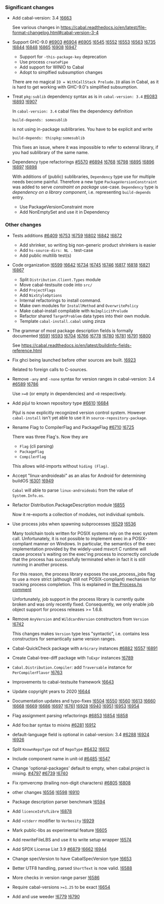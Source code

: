 ### Significant changes

- Add cabal-version: 3.4 [!6663](https://github.com/haskell/cabal/pull/6663)
  
  See various changes in https://cabal.readthedocs.io/en/latest/file-format-changelog.html#cabal-version-3-4
  
- Support GHC-9.0 [#6903](https://github.com/haskell/cabal/issues/6903) [#6904](https://github.com/haskell/cabal/issues/6904) [#6905](https://github.com/haskell/cabal/issues/6905) [!6545](https://github.com/haskell/cabal/pull/6545) [!6552](https://github.com/haskell/cabal/pull/6552) [!6553](https://github.com/haskell/cabal/pull/6553) [!6563](https://github.com/haskell/cabal/pull/6563) [!6735](https://github.com/haskell/cabal/pull/6735) [!6844](https://github.com/haskell/cabal/pull/6844) [!6848](https://github.com/haskell/cabal/pull/6848) [!6865](https://github.com/haskell/cabal/pull/6865) [!6908](https://github.com/haskell/cabal/pull/6908) [!6947](https://github.com/haskell/cabal/pull/6947)
  
  - Support for `-this-package-key` deprecation
  - Use process `createPipe`
  - Add support for WINIO to Cabal
  - Adopt to simplfied subsumption changes
  
  There are no magical `IO = WithCallStack Prelude.IO` alias in Cabal,
  as it is hard to get working with GHC-9.0's simplified subsumption.
  
- Treat `pkg:sublib` dependency syntax as is in `cabal-version: 3.4` [#6083](https://github.com/haskell/cabal/issues/6083) [!6893](https://github.com/haskell/cabal/pull/6893) [!6907](https://github.com/haskell/cabal/pull/6907)
  
  In `cabal-version: 3.4` cabal files the dependency definition
  
  ```cabal
  build-depends: somesublib
  ```
  
  is not using in-package sublibraries. You have to be explicit and write
  
  ```cabal
  build-depends: thispkg:somesublib
  ```
  
  This fixes an issue, where it was impossible to refer to extenral
  library, if you had sublibrary of the same name.
  
- Dependency type refactorings [#5570](https://github.com/haskell/cabal/issues/5570) [#6894](https://github.com/haskell/cabal/issues/6894) [!6768](https://github.com/haskell/cabal/pull/6768) [!6798](https://github.com/haskell/cabal/pull/6798) [!6895](https://github.com/haskell/cabal/pull/6895) [!6896](https://github.com/haskell/cabal/pull/6896) [!6897](https://github.com/haskell/cabal/pull/6897) [!6898](https://github.com/haskell/cabal/pull/6898)
  
  With additions of (public) sublibraries, `Dependency` type use for multiple needs become painful.
  Therefore a new type `PackageVersionConstraint` was added to serve *constraint on package* use-case.
  `Dependency` type is *dependency on a library component*, i.e. representing `build-depends` entry.
  
  - Use PackageVersionConstraint more
  - Add NonEmptySet and use it in Dependency
  
### Other changes

- Tests additions [#6409](https://github.com/haskell/cabal/issues/6409) [!6753](https://github.com/haskell/cabal/pull/6753) [!6759](https://github.com/haskell/cabal/pull/6759) [!6802](https://github.com/haskell/cabal/pull/6802) [!6842](https://github.com/haskell/cabal/pull/6842) [!6872](https://github.com/haskell/cabal/pull/6872)
  
  - Add shrinker, so writing big non-generic product shrinkers is easier
  - Add `hs-source-dirs: NL .` test-case
  - Add public multilib test(s)
  
- Code organization [!6599](https://github.com/haskell/cabal/pull/6599) [!6642](https://github.com/haskell/cabal/pull/6642) [!6734](https://github.com/haskell/cabal/pull/6734) [!6745](https://github.com/haskell/cabal/pull/6745) [!6746](https://github.com/haskell/cabal/pull/6746) [!6817](https://github.com/haskell/cabal/pull/6817) [!6818](https://github.com/haskell/cabal/pull/6818) [!6821](https://github.com/haskell/cabal/pull/6821) [!6867](https://github.com/haskell/cabal/pull/6867)
  
  - Split `Distribution.Client.Types` module
  - Move cabal-testsuite code into `src/`
  - Add `ProjectFlags`
  - Add `NixStyleOptions`
  - Internal refactorings to install command.
  - Make own modules for `InstallMethod` and `OverwritePolicy`
  - Make cabal-install compilable with `NoImplicitPrelude`
  - Refactor shared `TargetProblem` data types into their own module.
  - Template `cabal-install.cabal` using zinza
  
- The grammar of most package description fields is formally documented [!6591](https://github.com/haskell/cabal/pull/6591) [!6593](https://github.com/haskell/cabal/pull/6593) [!6704](https://github.com/haskell/cabal/pull/6704) [!6766](https://github.com/haskell/cabal/pull/6766) [!6778](https://github.com/haskell/cabal/pull/6778) [!6780](https://github.com/haskell/cabal/pull/6780) [!6781](https://github.com/haskell/cabal/pull/6781) [!6791](https://github.com/haskell/cabal/pull/6791) [!6800](https://github.com/haskell/cabal/pull/6800)
  
  See https://cabal.readthedocs.io/en/latest/buildinfo-fields-reference.html
  
- Fix ghci being launched before other sources are built. [!6923](https://github.com/haskell/cabal/pull/6923)
  
  Related to foreign calls to C-sources.
  
- Remove `-any` and `-none` syntax for version ranges in cabal-version: 3.4 [#6589](https://github.com/haskell/cabal/issues/6589) [!6786](https://github.com/haskell/cabal/pull/6786)
  
  Use `>=0` (or empty in dependencies) and `<0` respectively.
  
- Add pijul to known repository type [#6610](https://github.com/haskell/cabal/issues/6610) [!6684](https://github.com/haskell/cabal/pull/6684)
  
  Pijul is now explicitly recognized version control system.
  However `cabal-install` isn't yet able to use it in
  `source-repository-package`.
  
- Rename Flag to CompilerFlag and PackageFlag [#6710](https://github.com/haskell/cabal/issues/6710) [!6725](https://github.com/haskell/cabal/pull/6725)
  
  There was three Flag's. Now they are
  
  - `Flag` (cli parsing)
  - `PackageFlag`
  - `CompilerFlag`
  
  This allows wild-imports without `hiding (Flag)`.
  
- Accept "linux-androideabi" as an alias for Android for determining buildOS [!6301](https://github.com/haskell/cabal/pull/6301) [!6949](https://github.com/haskell/cabal/pull/6949)
  
  `Cabal` will able to parse `linux-androideabi` from the value of `System.Info.os`.
  
- Refactor Distribution.PackageDescription module [!6855](https://github.com/haskell/cabal/pull/6855)
  
  Now it re-exports a collection of modules, not individual symbols.
  
- Use process jobs when spawning subprocesses [!6529](https://github.com/haskell/cabal/pull/6529) [!6536](https://github.com/haskell/cabal/pull/6536)
  
  Many toolchain tools written for POSIX systems rely on the exec system
  call. Unfortunately, it is not possible to implement exec in a
  POSIX-compliant manner on Windows. In particular, the semantics of the
  exec implementation provided by the widely-used msvcrt C runtime
  will cause process's waiting on the exec'ing process to incorrectly
  conclude that the process has successfully terminated when in fact it is
  still running in another process.
  
  For this reason, the process library exposes the use_process_jobs
  flag to use a more strict (although still not POSIX-compliant) mechanism
  for tracking process completion.
  This is explained in [the Process.hs comment](https://github.com/haskell/process/blob/master/System/Process.hs#L399)
  
  Unfortunately, job support in the process library is currently quite
  broken and was only recently fixed. Consequently, we only enable job
  object support for process releases >= 1.6.8.
  
- Remove `AnyVersion` and `WildcardVersion` constructors from `Version` [!6742](https://github.com/haskell/cabal/pull/6742)
  
  This changes makes `Version` type less "syntactic",
  i.e. contains less constructors for semantically same version ranges.
  
- Cabal-QuickCheck package with `Arbirary` instances [#6882](https://github.com/haskell/cabal/issues/6882) [!6557](https://github.com/haskell/cabal/pull/6557) [!6891](https://github.com/haskell/cabal/pull/6891)
- Create Cabal-tree-diff package with `ToExpr` instances [!6789](https://github.com/haskell/cabal/pull/6789)
- `Cabal.Distribution.Compiler`: add `Traversable` instance for `PerCompilerFlavor` [!6763](https://github.com/haskell/cabal/pull/6763)
- Improvements to cabal-testsuite framework [!6643](https://github.com/haskell/cabal/pull/6643)
- Update copyright years to 2020 [!6644](https://github.com/haskell/cabal/pull/6644)
- Documentation updates and typo-fixes [!6504](https://github.com/haskell/cabal/pull/6504) [!6550](https://github.com/haskell/cabal/pull/6550) [!6560](https://github.com/haskell/cabal/pull/6560) [!6613](https://github.com/haskell/cabal/pull/6613) [!6660](https://github.com/haskell/cabal/pull/6660) [!6668](https://github.com/haskell/cabal/pull/6668) [!6669](https://github.com/haskell/cabal/pull/6669) [!6686](https://github.com/haskell/cabal/pull/6686) [!6697](https://github.com/haskell/cabal/pull/6697) [!6761](https://github.com/haskell/cabal/pull/6761) [!6928](https://github.com/haskell/cabal/pull/6928) [!6940](https://github.com/haskell/cabal/pull/6940) [!6951](https://github.com/haskell/cabal/pull/6951) [!6953](https://github.com/haskell/cabal/pull/6953) [!6954](https://github.com/haskell/cabal/pull/6954)
- Flag assignment parsing refactorings [#6853](https://github.com/haskell/cabal/issues/6853) [!6854](https://github.com/haskell/cabal/pull/6854) [!6858](https://github.com/haskell/cabal/pull/6858)
- Add foo:bar syntax to mixins [#6281](https://github.com/haskell/cabal/issues/6281) [!6912](https://github.com/haskell/cabal/pull/6912)
- default-language field is optional in cabal-version: 3.4 [#6288](https://github.com/haskell/cabal/issues/6288) [!6924](https://github.com/haskell/cabal/pull/6924) [!6926](https://github.com/haskell/cabal/pull/6926)
- Split `KnownRepoType` out of `RepoType` [#6432](https://github.com/haskell/cabal/issues/6432) [!6612](https://github.com/haskell/cabal/pull/6612)
- Include component name in unit-id [#6485](https://github.com/haskell/cabal/issues/6485) [!6547](https://github.com/haskell/cabal/pull/6547)
- Change 'optional-packages' default to empty, when cabal.project is mising. [#4797](https://github.com/haskell/cabal/issues/4797) [#6739](https://github.com/haskell/cabal/issues/6739) [!6740](https://github.com/haskell/cabal/pull/6740)
- Fix rpmvercmp (trailing non-digit characters) [#6805](https://github.com/haskell/cabal/issues/6805) [!6808](https://github.com/haskell/cabal/pull/6808)
- other changes [!6556](https://github.com/haskell/cabal/pull/6556) [!6598](https://github.com/haskell/cabal/pull/6598) [!6910](https://github.com/haskell/cabal/pull/6910)
- Package description parser benchmark [!6594](https://github.com/haskell/cabal/pull/6594)
- Add `licenceIsFsfLibre` [!6878](https://github.com/haskell/cabal/pull/6878)
- Add `+stderr` modifier to `Verbosity` [!6929](https://github.com/haskell/cabal/pull/6929)
- Mark public-libs as experimental feature [!6605](https://github.com/haskell/cabal/pull/6605)
- Add rewriteFileLBS and use it to write setup wrapper [!6574](https://github.com/haskell/cabal/pull/6574)
- Add SPDX License List 3.9 [#6879](https://github.com/haskell/cabal/issues/6879) [!6662](https://github.com/haskell/cabal/pull/6662) [!6944](https://github.com/haskell/cabal/pull/6944)
- Change specVersion to have CabalSpecVersion type [!6653](https://github.com/haskell/cabal/pull/6653)
- Better UTF8 handling, parsed `ShortText` is now valid. [!6588](https://github.com/haskell/cabal/pull/6588)
- More checks in version range parser [!6586](https://github.com/haskell/cabal/pull/6586)
- Require cabal-versions `>=1.25` to be exact [!6654](https://github.com/haskell/cabal/pull/6654)
- Add and use weeder [!6779](https://github.com/haskell/cabal/pull/6779) [!6790](https://github.com/haskell/cabal/pull/6790)
